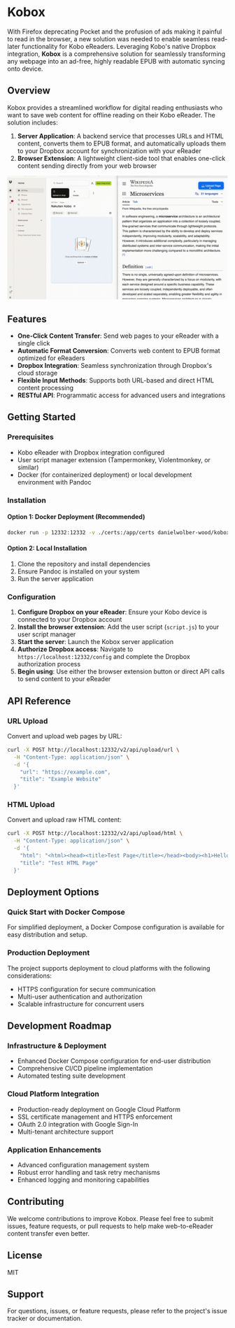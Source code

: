 
# Kobox

With Firefox deprecating Pocket and the profusion of ads making it painful to read in the browser, a new solution was needed to enable seamless read-later functionality for Kobo eReaders. Leveraging Kobo's native Dropbox integration, __Kobox__ is a comprehensive solution for seamlessly transforming any webpage into an ad-free, highly readable EPUB with automatic syncing onto device.

## Overview

Kobox provides a streamlined workflow for digital reading enthusiasts who want to save web content for offline reading on their Kobo eReader. The solution includes:

1. **Server Application**: A backend service that processes URLs and HTML content, converts them to EPUB format, and automatically uploads them to your Dropbox account for synchronization with your eReader
2. **Browser Extension**: A lightweight client-side tool that enables one-click content sending directly from your web browser

![example video](example.gif)

## Features

- **One-Click Content Transfer**: Send web pages to your eReader with a single click
- **Automatic Format Conversion**: Converts web content to EPUB format optimized for eReaders
- **Dropbox Integration**: Seamless synchronization through Dropbox's cloud storage
- **Flexible Input Methods**: Supports both URL-based and direct HTML content processing
- **RESTful API**: Programmatic access for advanced users and integrations

## Getting Started

### Prerequisites

- Kobo eReader with Dropbox integration configured
- User script manager extension (Tampermonkey, Violentmonkey, or similar)
- Docker (for containerized deployment) or local development environment with Pandoc

### Installation

#### Option 1: Docker Deployment (Recommended)

```bash
docker run -p 12332:12332 -v ./certs:/app/certs danielwolber-wood/kobox-mono
```

#### Option 2: Local Installation

1. Clone the repository and install dependencies
2. Ensure Pandoc is installed on your system
3. Run the server application

### Configuration

1. **Configure Dropbox on your eReader**: Ensure your Kobo device is connected to your Dropbox account
2. **Install the browser extension**: Add the user script (`script.js`) to your user script manager
3. **Start the server**: Launch the Kobox server application
4. **Authorize Dropbox access**: Navigate to `https://localhost:12332/config` and complete the Dropbox authorization process
5. **Begin using**: Use either the browser extension button or direct API calls to send content to your eReader

## API Reference

### URL Upload

Convert and upload web pages by URL:

```bash
curl -X POST http://localhost:12332/v2/api/upload/url \
  -H "Content-Type: application/json" \
  -d '{
    "url": "https://example.com",
    "title": "Example Website"
  }'
```

### HTML Upload

Convert and upload raw HTML content:

```bash
curl -X POST http://localhost:12332/v2/api/upload/html \
  -H "Content-Type: application/json" \
  -d '{
    "html": "<html><head><title>Test Page</title></head><body><h1>Hello World</h1><p>This is a test page.</p></body></html>",
    "title": "Test HTML Page"
  }'
```

## Deployment Options

### Quick Start with Docker Compose

For simplified deployment, a Docker Compose configuration is available for easy distribution and setup.

### Production Deployment

The project supports deployment to cloud platforms with the following considerations:
- HTTPS configuration for secure communication
- Multi-user authentication and authorization
- Scalable infrastructure for concurrent users

## Development Roadmap

### Infrastructure & Deployment
- Enhanced Docker Compose configuration for end-user distribution
- Comprehensive CI/CD pipeline implementation
- Automated testing suite development

### Cloud Platform Integration
- Production-ready deployment on Google Cloud Platform
- SSL certificate management and HTTPS enforcement
- OAuth 2.0 integration with Google Sign-In
- Multi-tenant architecture support

### Application Enhancements
- Advanced configuration management system
- Robust error handling and task retry mechanisms
- Enhanced logging and monitoring capabilities

## Contributing

We welcome contributions to improve Kobox. Please feel free to submit issues, feature requests, or pull requests to help make web-to-eReader content transfer even better.

## License

MIT

## Support

For questions, issues, or feature requests, please refer to the project's issue tracker or documentation.
